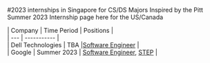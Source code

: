 #2023 internships in Singapore for CS/DS Majors
Inspired by the Pitt Summer 2023 Internship page here for the US/Canada

| Company | Time Period | Positions |  
| --- | ----------- |  
| Dell Technologies | TBA |[Software Engineer](https://jobs.dell.com/job/singapore/software-engineer-undergrad-intern/375/35088709264) |  
| Google | Summer 2023 | [Software Engineer](https://careers.google.com/jobs/results/135233369534276294-software-engineering-intern-2023/), [STEP](https://careers.google.com/jobs/results/88088266219102918/) |  
